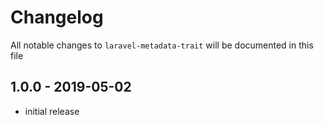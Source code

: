 # Changelog

All notable changes to `laravel-metadata-trait` will be documented in this file

## 1.0.0 - 2019-05-02

- initial release
